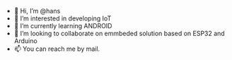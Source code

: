- 👋 Hi, I’m @hans
- 👀 I’m interested in developing IoT
- 🌱 I’m currently learning ANDROID
- 💞️ I’m looking to collaborate on emmbeded solution based on ESP32 and Arduino
- 📫 You can reach me by mail.

<!---
hansfaller/hansfaller is a ✨ special ✨ repository because its `README.md` (this file) appears on your GitHub profile.
You can click the Preview link to take a look at your changes.
--->

